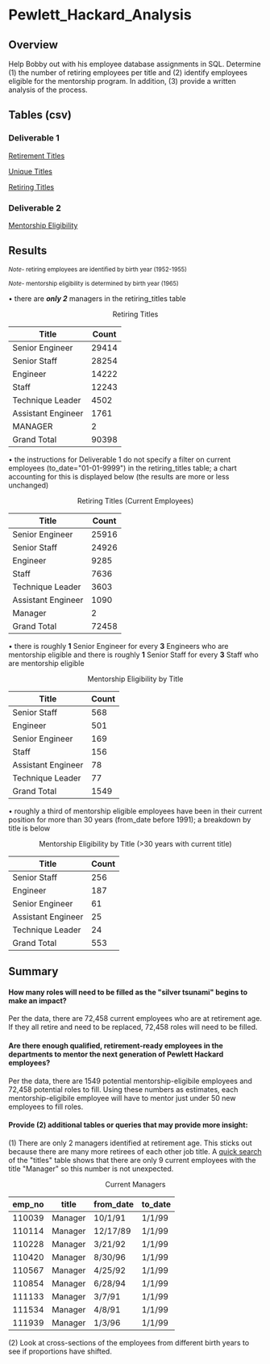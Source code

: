# Pewlett_Hackard_Analysis
## Overview

Help Bobby out with his employee database assignments in SQL.  Determine (1) the number of retiring employees per title and (2) identify employees eligible for the mentorship program.  In addition, (3) provide a written analysis of the process.

## Tables (csv)
### Deliverable 1

[Retirement Titles](https://github.com/jzebker/Pewlett_Hackard_Analysis/blob/main/Data/retirement_titles.csv)

[Unique Titles](https://github.com/jzebker/Pewlett_Hackard_Analysis/blob/main/Data/unique_titles.csv)

[Retiring Titles](https://github.com/jzebker/Pewlett_Hackard_Analysis/blob/main/Data/retiring_titles.csv)

### Deliverable 2

[Mentorship Eligibility](https://github.com/jzebker/Pewlett_Hackard_Analysis/blob/main/Data/mentorship_eligibility.csv)

## Results
<sup>*Note*- retiring employees are identified by birth year (1952-1955)</sup>

<sup>*Note*- mentorship eligibility is determined by birth year (1965)</sup>

• there are ***only 2*** managers in the retiring_titles table

<p align="center">Retiring Titles</p>
<table class="tg" align="center">
<thead>
  <tr>
    <th class="tg-0pky">Title</th>
    <th class="tg-0pky">Count</th>
  </tr>
</thead>
<tbody>
  <tr>
    <td class="tg-0pky">Senior Engineer</td>
    <td class="tg-0pky">29414</td>
  </tr>
  <tr>
    <td class="tg-0pky">Senior Staff</td>
    <td class="tg-0pky">28254</td>
  </tr>
  <tr>
    <td class="tg-0pky">Engineer</td>
    <td class="tg-0pky">14222</td>
  </tr>
  <tr>
    <td class="tg-0pky">Staff</td>
    <td class="tg-0pky">12243</td>
  </tr>
  <tr>
    <td class="tg-0pky">Technique Leader</td>
    <td class="tg-0pky">4502</td>
  </tr>
  <tr>
    <td class="tg-0pky">Assistant Engineer</td>
    <td class="tg-0pky">1761</td>
  </tr>
  <tr>
    <td class="tg-0pky">MANAGER</td>
    <td class="tg-0pky">2</td>
  </tr>
  <tr>
    <td class="tg-0pky">Grand Total</td>
    <td class="tg-0pky">90398</td>
  </tr>
</tbody>
</table>

• the instructions for Deliverable 1 do not specify a filter on current employees (to_date="01-01-9999") in the retiring_titles table; a chart accounting for this is displayed below (the results are more or less unchanged)

<p align="center">Retiring Titles (Current Employees)</p>
<table class="tg" align="center">
<thead>
  <tr>
    <th class="tg-0pky">Title</th>
    <th class="tg-0pky">Count</th>
  </tr>
</thead>
<tbody>
  <tr>
    <td class="tg-0pky">Senior Engineer</td>
    <td class="tg-0pky">25916</td>
  </tr>
  <tr>
    <td class="tg-0pky">Senior Staff</td>
    <td class="tg-0pky">24926</td>
  </tr>
  <tr>
    <td class="tg-0pky">Engineer</td>
    <td class="tg-0pky">9285</td>
  </tr>
  <tr>
    <td class="tg-0pky">Staff</td>
    <td class="tg-0pky">7636</td>
  </tr>
  <tr>
    <td class="tg-0pky">Technique Leader</td>
    <td class="tg-0pky">3603</td>
  </tr>
  <tr>
    <td class="tg-0pky">Assistant Engineer</td>
    <td class="tg-0pky">1090</td>
  </tr>
  <tr>
    <td class="tg-0pky">Manager</td>
    <td class="tg-0pky">2</td>
  </tr>
  <tr>
    <td class="tg-0pky">Grand Total</td>
    <td class="tg-0pky">72458</td>
  </tr>
</tbody>
</table>

• there is roughly **1** Senior Engineer for every **3** Engineers who are mentorship eligible and there is roughly **1** Senior Staff for every **3** Staff who are mentorship eligible

<p align="center">Mentorship Eligibility by Title</p>
<table class="tg" align="center">
<thead>
  <tr>
    <th class="tg-0pky">Title</th>
    <th class="tg-0pky">Count</th>
  </tr>
</thead>
<tbody>
  <tr>
    <td class="tg-0pky">Senior Staff</td>
    <td class="tg-0pky">568</td>
  </tr>
  <tr>
    <td class="tg-0pky">Engineer</td>
    <td class="tg-0pky">501</td>
  </tr>
  <tr>
    <td class="tg-0pky">Senior Engineer</td>
    <td class="tg-0pky">169</td>
  </tr>
  <tr>
    <td class="tg-0pky">Staff</td>
    <td class="tg-0pky">156</td>
  </tr>
  <tr>
    <td class="tg-0pky">Assistant Engineer</td>
    <td class="tg-0pky">78</td>
  </tr>
  <tr>
    <td class="tg-0pky">Technique Leader</td>
    <td class="tg-0pky">77</td>
  </tr>
  <tr>
    <td class="tg-0pky">Grand Total</td>
    <td class="tg-0pky">1549</td>
  </tr>
</tbody>
</table>

• roughly a third of mentorship eligible employees have been in their current position for more than 30 years (from_date before 1991); a breakdown by title is below

<p align="center">Mentorship Eligibility by Title (>30 years with current title)</p> 
<table class="tg" align="center">
<thead>
  <tr>
    <th class="tg-0pky">Title</th>
    <th class="tg-0pky">Count</th>
  </tr>
</thead>
<tbody>
  <tr>
    <td class="tg-0pky">Senior Staff</td>
    <td class="tg-0pky">256</td>
  </tr>
  <tr>
    <td class="tg-0pky">Engineer</td>
    <td class="tg-0pky">187</td>
  </tr>
  <tr>
    <td class="tg-0pky">Senior Engineer</td>
    <td class="tg-0pky">61</td>
  </tr>
  <tr>
    <td class="tg-0pky">Assistant Engineer</td>
    <td class="tg-0pky">25</td>
  </tr>
  <tr>
    <td class="tg-0pky">Technique Leader</td>
    <td class="tg-0pky">24</td>
  </tr>
  <tr>
    <td class="tg-0pky">Grand Total</td>
    <td class="tg-0pky">553</td>
  </tr>
</tbody>
</table>

## Summary
#### How many roles will need to be filled as the "silver tsunami" begins to make an impact?
Per the data, there are 72,458 current employees who are at retirement age.  If they all retire and need to be replaced, 72,458 roles will need to be filled.
#### Are there enough qualified, retirement-ready employees in the departments to mentor the next generation of Pewlett Hackard employees?
Per the data, there are 1549 potential mentorship-eligibile employees and 72,458 potential roles to fill.  Using these numbers as estimates, each mentorship-eligibile employee will have to mentor just under 50 new employees to fill roles.
#### Provide (2) additional tables or queries that may provide more insight:
(1) There are only 2 managers identified at retirement age.  This sticks out because there are many more retirees of each other job title.  A [quick search](https://github.com/jzebker/Pewlett_Hackard_Analysis/blob/main/Queries/managers.sql) of the "titles" table shows that there are only 9 current employees with the title "Manager" so this number is not unexpected.

<p align="center">Current Managers</p> 
<table class="tg" align="center">
<thead>
  <tr>
    <th class="tg-0pky">emp_no</th>
    <th class="tg-0pky">title</th>
    <th class="tg-0pky">from_date</th>
    <th class="tg-0pky">to_date</th>
  </tr>
</thead>
<tbody>
  <tr>
    <td class="tg-0pky">110039</td>
    <td class="tg-0pky">Manager</td>
    <td class="tg-0pky">10/1/91</td>
    <td class="tg-0pky">1/1/99</td>
  </tr>
  <tr>
    <td class="tg-0pky">110114</td>
    <td class="tg-0pky">Manager</td>
    <td class="tg-0pky">12/17/89</td>
    <td class="tg-0pky">1/1/99</td>
  </tr>
  <tr>
    <td class="tg-0pky">110228</td>
    <td class="tg-0pky">Manager</td>
    <td class="tg-0pky">3/21/92</td>
    <td class="tg-0pky">1/1/99</td>
  </tr>
  <tr>
    <td class="tg-0pky">110420</td>
    <td class="tg-0pky">Manager</td>
    <td class="tg-0pky">8/30/96</td>
    <td class="tg-0pky">1/1/99</td>
  </tr>
  <tr>
    <td class="tg-0pky">110567</td>
    <td class="tg-0pky">Manager</td>
    <td class="tg-0pky">4/25/92</td>
    <td class="tg-0pky">1/1/99</td>
  </tr>
  <tr>
    <td class="tg-0pky">110854</td>
    <td class="tg-0pky">Manager</td>
    <td class="tg-0pky">6/28/94</td>
    <td class="tg-0pky">1/1/99</td>
  </tr>
  <tr>
    <td class="tg-0pky">111133</td>
    <td class="tg-0pky">Manager</td>
    <td class="tg-0pky">3/7/91</td>
    <td class="tg-0pky">1/1/99</td>
  </tr>
  <tr>
    <td class="tg-0pky">111534</td>
    <td class="tg-0pky">Manager</td>
    <td class="tg-0pky">4/8/91</td>
    <td class="tg-0pky">1/1/99</td>
  </tr>
  <tr>
    <td class="tg-0pky">111939</td>
    <td class="tg-0pky">Manager</td>
    <td class="tg-0pky">1/3/96</td>
    <td class="tg-0pky">1/1/99</td>
  </tr>
</tbody>
</table>

(2) Look at cross-sections of the employees from different birth years to see if proportions have shifted.
